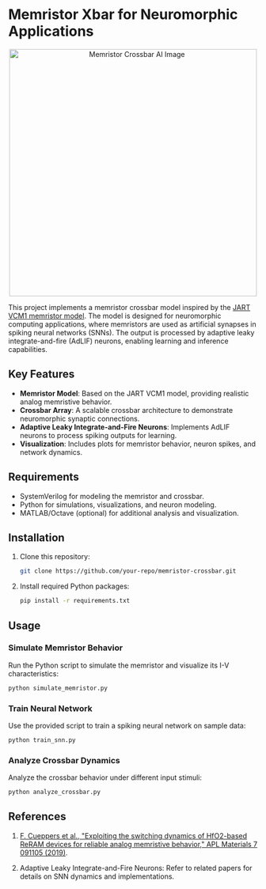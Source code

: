 # Memristor Xbar for Neuromorphic Applications

<p style="text-align: center;">
    <img src="(AI_gen_img.jpg)" alt="Memristor Crossbar AI Image" width="500" />
</p>


This project implements a memristor crossbar model inspired by the [JART VCM1 memristor model](https://emrl.de/JART.html). The model is designed for neuromorphic computing applications, where memristors are used as artificial synapses in spiking neural networks (SNNs). The output is processed by adaptive leaky integrate-and-fire (AdLIF) neurons, enabling learning and inference capabilities.

## Key Features

- **Memristor Model**: Based on the JART VCM1 model, providing realistic analog memristive behavior.
- **Crossbar Array**: A scalable crossbar architecture to demonstrate neuromorphic synaptic connections.
- **Adaptive Leaky Integrate-and-Fire Neurons**: Implements AdLIF neurons to process spiking outputs for learning.
- **Visualization**: Includes plots for memristor behavior, neuron spikes, and network dynamics.

## Requirements

- SystemVerilog for modeling the memristor and crossbar.
- Python for simulations, visualizations, and neuron modeling.
- MATLAB/Octave (optional) for additional analysis and visualization.

## Installation

1. Clone this repository:
   ```bash
   git clone https://github.com/your-repo/memristor-crossbar.git
   ```

2. Install required Python packages:
   ```bash
   pip install -r requirements.txt
   ```

## Usage

### Simulate Memristor Behavior
Run the Python script to simulate the memristor and visualize its I-V characteristics:
```bash
python simulate_memristor.py
```

### Train Neural Network
Use the provided script to train a spiking neural network on sample data:
```bash
python train_snn.py
```

### Analyze Crossbar Dynamics
Analyze the crossbar behavior under different input stimuli:
```bash
python analyze_crossbar.py
```

## References

1. [F. Cueppers et al., "Exploiting the switching dynamics of HfO2-based ReRAM devices for reliable analog memristive behavior," APL Materials 7 091105 (2019)](https://doi.org/10.1063/1.5108654).

2. Adaptive Leaky Integrate-and-Fire Neurons: Refer to related papers for details on SNN dynamics and implementations.
